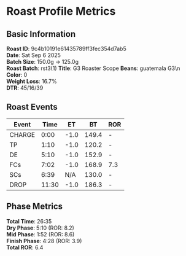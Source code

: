# Roast Profile Metrics

## Basic Information
**Roast ID**: 9c4b10191e61435789ff3fec354d7ab5  
**Date**: Sat Sep 6 2025  
**Batch Size**: 150.0g → 125.0g  
**Roast Batch**: rst3(1)
**Title**: G3 Roaster Scope
**Beans**: guatemala G3\n  
**Color**: 0  
**Weight Loss**: 16.7%  
**DTR**: 45/16/39  

## Roast Events

| Event | Time | ET | BT | ROR |
|-------|------|----|----|-----|
| CHARGE | 0:00 | -1.0 | 149.4 | - |
| TP | 1:10 | -1.0 | 120.2 | - |
| DE | 5:10 | -1.0 | 152.9 | - |
| FCs | 7:02 | -1.0 | 168.9 | 7.3 |
| SCs | 6:39 | N/A | 130.0 | - |
| DROP | 11:30 | -1.0 | 186.3 | - |

## Phase Metrics
**Total Time**: 26:35  
**Dry Phase**: 5:10 (ROR: 8.2)  
**Mid Phase**: 1:52 (ROR: 8.6)  
**Finish Phase**: 4:28 (ROR: 3.9)  
**Total ROR**: 6.4  
